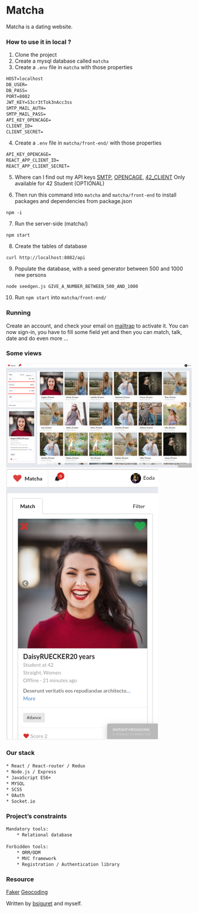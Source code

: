 # Matcha

Matcha is a dating website.

### How to use it in local ?

1. Clone the project
2. Create a mysql database called `matcha`
3. Create a `.env` file in `matcha` with those properties

```
HOST=localhost
DB_USER=
DB_PASS=
PORT=8082
JWT_KEY=S3cr3tTok3nAcc3ss
SMTP_MAIL_AUTH=
SMTP_MAIL_PASS=
API_KEY_OPENCAGE=
CLIENT_ID=
CLIENT_SECRET=
```

4. Create a `.env` file in `matcha/front-end/` with those properties

```
API_KEY_OPENCAGE=
REACT_APP_CLIENT_ID=
REACT_APP_CLIENT_SECRET=
```

5. Where can I find out my API keys
[SMTP](https://mailtrap.io),
[OPENCAGE](https://opencagedata.com/),
[42_CLIENT](https://api.intra.42.fr) Only available for 42 Student (OPTIONAL)

6. Then run this command into `matcha` and `matcha/front-end` to install packages and dependencies from package.json

```
npm -i 
```

7. Run the server-side (matcha/)

```
npm start
```

8. Create the tables of database

```
curl http://localhost:8082/api
```

9. Populate the database, with a seed generator between 500 and 1000 new persons  

```
node seedgen.js GIVE_A_NUMBER_BETWEEN_500_AND_1000
```

10. Run `npm start` into `matcha/front-end/`

### Running

Create an account, and check your email on [mailtrap](https://mailtrap.io) to activate it.
You can now sign-in, you have to fill some field yet and then you can match, talk, date and do even more ...

### Some views

![matcha](./assets/matcha.png "main_page")
![matcha-mobile](./assets/matcha-mobile.png "main_page_mobile")

### Our stack

	* React / React-router / Redux
	* Node.js / Express
	* JavaScript ES6+
	* MYSQL
	* SCSS
 	* OAuth
	* Socket.io

### Project’s constraints

	Mandatory tools: 
		* Relational database 

	Forbidden tools:
		* ORM/ODM
		* MVC framework
		* Registration / Authentication library

### Resource
[Faker](https://unsplash.com/developers)
[Geocoding](https://developers.google.com/maps/solutions/store-locator/clothing-store-locator#finding-locations-with-mysql)

Written by [bsiguret](https://github.com/bsiguret) and myself.

